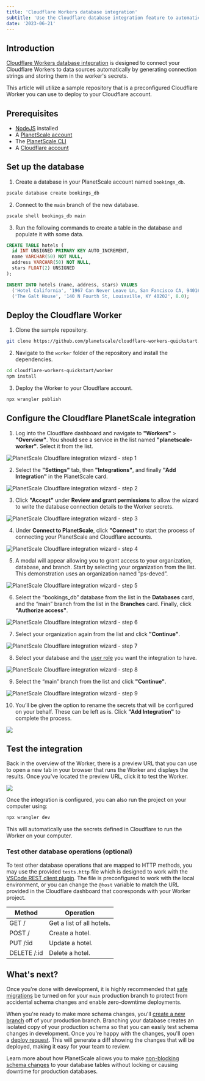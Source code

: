 ```yaml
---
title: 'Cloudflare Workers database integration'
subtitle: 'Use the Cloudflare database integration feature to automatically connect Workers to your PlanetScale database.'
date: '2023-06-21'
---
```


## Introduction

[Cloudflare Workers database integration](https://developers.cloudflare.com/workers/learning/integrations/databases/#planetscale) is designed to connect your Cloudflare Workers to data sources automatically by generating connection strings and storing them in the worker's secrets.

This article will utilize a sample repository that is a preconfigured Cloudflare Worker you can use to deploy to your Cloudflare account.

## Prerequisites

- [NodeJS](https://nodejs.org) installed
- A [PlanetScale account](https://auth.planetscale.com/sign-up)
- The [PlanetScale CLI](https://github.com/planetscale/cli)
- A [Cloudflare account](https://www.cloudflare.com)

## Set up the database

1. Create a database in your PlanetScale account named `bookings_db`.

```bash
pscale database create bookings_db
```

2. Connect to the `main` branch of the new database.

```bash
pscale shell bookings_db main
```

3. Run the following commands to create a table in the database and populate it with some data.

```sql
CREATE TABLE hotels (
  id INT UNSIGNED PRIMARY KEY AUTO_INCREMENT,
  name VARCHAR(50) NOT NULL,
  address VARCHAR(50) NOT NULL,
  stars FLOAT(2) UNSIGNED
);

INSERT INTO hotels (name, address, stars) VALUES
  ('Hotel California', '1967 Can Never Leave Ln, San Fancisco CA, 94016', 7.6),
  ('The Galt House', '140 N Fourth St, Louisville, KY 40202', 8.0);
```

## Deploy the Cloudflare Worker

1. Clone the sample repository.

```sh
git clone https://github.com/planetscale/cloudflare-workers-quickstart.git
```

2. Navigate to the `worker` folder of the repository and install the dependencies.

```sh
cd cloudflare-workers-quickstart/worker
npm install
```

3. Deploy the Worker to your Cloudflare account.

```sh
npx wrangler publish
```

## Configure the Cloudflare PlanetScale integration

1. Log into the Cloudflare dashboard and navigate to **"Workers"** > **"Overview"**. You should see a service in the list named **"planetscale-worker"**. Select it from the list.

![PlanetScale Cloudflare integration wizard - step 1](/assets/docs/integrations/cloudflare-workers/CleanShot_2023-05-16_at_11.52.48.png)

2. Select the **"Settings"** tab, then **"Integrations"**, and finally **"Add Integration"** in the PlanetScale card.

![PlanetScale Cloudflare integration wizard - step 2](/assets/docs/integrations/cloudflare-workers/CleanShot_2023-05-16_at_11.51.19.png)

3. Click **"Accept"** under **Review and grant permissions** to allow the wizard to write the database connection details to the Worker secrets.

![PlanetScale Cloudflare integration wizard - step 3](/assets/docs/integrations/cloudflare-workers/CleanShot_2023-05-16_at_11.55.06.png)

4. Under **Connect to PlanetScale**, click **"Connect"** to start the process of connecting your PlanetScale and Cloudflare accounts.

![PlanetScale Cloudflare integration wizard - step 4](/assets/docs/integrations/cloudflare-workers/CleanShot_2023-05-16_at_11.56.11.png)

5. A modal will appear allowing you to grant access to your organization, database, and branch. Start by selecting your organization from the list. This demonstration uses an organization named “ps-deved”.

![PlanetScale Cloudflare integration wizard - step 5](/assets/docs/integrations/cloudflare-workers/CleanShot_2023-05-16_at_11.59.44.png)

6. Select the “bookings_db” database from the list in the **Databases** card, and the “main” branch from the list in the **Branches** card. Finally, click **"Authorize access"**.

![PlanetScale Cloudflare integration wizard - step 6](/assets/docs/integrations/cloudflare-workers/CleanShot_2023-05-16_at_12.00.34.png)

7. Select your organization again from the list and click **"Continue"**.

![PlanetScale Cloudflare integration wizard - step 7](/assets/docs/integrations/cloudflare-workers/CleanShot_2023-05-16_at_12.01.32.png)

8. Select your database and the [user role](/docs/concepts/password-roles) you want the integration to have.

![PlanetScale Cloudflare integration wizard - step 8](/assets/docs/integrations/cloudflare-workers/CleanShot_2023-05-16_at_12.02.29.png)

9. Select the “main” branch from the list and click **"Continue"**.

![PlanetScale Cloudflare integration wizard - step 9](/assets/docs/integrations/cloudflare-workers/CleanShot_2023-05-16_at_12.03.07.png)

10. You’ll be given the option to rename the secrets that will be configured on your behalf. These can be left as is. Click **"Add Integration"** to complete the process.

![](/assets/docs/integrations/cloudflare-workers/CleanShot_2023-05-16_at_13.33.05.png)

## Test the integration

Back in the overview of the Worker, there is a preview URL that you can use to open a new tab in your browser that runs the Worker and displays the results. Once you’ve located the preview URL, click it to test the Worker.

![](/assets/docs/integrations/cloudflare-workers/CleanShot_2023-05-16_at_13.03.41.png)

Once the integration is configured, you can also run the project on your computer using:

```sh
npx wrangler dev
```

This will automatically use the secrets defined in Cloudflare to run the Worker on your computer.

### Test other database operations (optional)

To test other database operations that are mapped to HTTP methods, you may use the provided `tests.http` file which is designed to work with the [VSCode REST client plugin](https://marketplace.visualstudio.com/items?itemName=humao.rest-client). The file is preconfigured to work with the local environment, or you can change the `@host` variable to match the URL provided in the Cloudflare dashboard that cooresponds with your Worker project.

| Method      | Operation                 |
| ----------- | ------------------------- |
| GET /       | Get a list of all hotels. |
| POST /      | Create a hotel.           |
| PUT /:id    | Update a hotel.           |
| DELETE /:id | Delete a hotel.           |

## What's next?

Once you're done with development, it is highly recommended that [safe migrations](/docs/concepts/safe-migrations) be turned on for your `main` production branch to protect from accidental schema changes and enable zero-downtime deployments.

When you're ready to make more schema changes, you'll [create a new branch](/docs/concepts/branching) off of your production branch. Branching your database creates an isolated copy of your production schema so that you can easily test schema changes in development. Once you're happy with the changes, you'll open a [deploy request](/docs/concepts/deploy-requests). This will generate a diff showing the changes that will be deployed, making it easy for your team to review.

Learn more about how PlanetScale allows you to make [non-blocking schema changes](/docs/concepts/nonblocking-schema-changes) to your database tables without locking or causing downtime for production databases.
